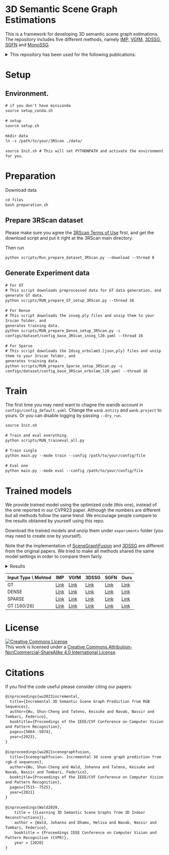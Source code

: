# 3D Semantic Scene Graph Estimations

This is a framework for developing 3D semantic scene graph estimations.
The repository includes five different methods, namely [IMP][IMP], [VGfM][VGfM], [3DSSG][3DSSG], [SGFN][SGFN] and [MonoSSG][MonoSSG]. 

<details>
  <summary>This repository has been used for the following publications:</summary>

* **Title**: [Incremental 3D Semantic Scene Graph Prediction from RGB Sequences][MonoSSG]
 **Authors**: [Shun-Cheng Wu][sc], [Keisuke Tateno][keisu], [Nassir Navab][nassir] and [Federico Tombari][fede]
<img src="img/teaser_monoSSG.png" alt="teaser_monoSSG" width="900"/>

* **Title**: [SceneGraphFusion: Incremental 3D Scene Graph Prediction from RGB-D Sequences][SGFN]
 **Authors**: [Shun-Cheng Wu][sc], [Johanna Wald][jojo], [Keisuke Tateno][keisu], [Nassir Navab][nassir] and [Federico Tombari][fede]
<img src="img/teaser_SGFN.png" alt="teaser_SGFN" width="900"/>

[sc]:http://campar.in.tum.de/Main/ShunChengWu
[keisu]:http://campar.in.tum.de/Main/KeisukeTateno
[jojo]:http://campar.in.tum.de/Main/JohannaWald
[nassir]:http://campar.in.tum.de/Main/NassirNavabCv
[fede]:http://campar.in.tum.de/Main/FedericoTombari

</details>

# Setup
## Environment.
```
# if you don't have miniconda
source setup_conda.sh 

# setup
source setup.sh

mkdir data
ln -s /path/to/your/3RScan ./data/

source Init.sh # This will set PYTHONPATH and activate the environment for you.
```
# Preparation
Download data
```
cd files
bash preparation.sh
```


## Prepare 3RScan dataset
Please make sure you agree the [3RScan Terms of Use](https://forms.gle/NvL5dvB4tSFrHfQH6) first, and get the download script and put it right at the 3RScan main directory.

Then run
```
python scripts/Run_prepare_dataset_3RScan.py --download --thread 8
```

## Generate Experiment data
```
# For GT
# This script downloads preprocessed data for GT data generation, and generate GT data.
python scripts/RUN_prepare_GT_setup_3RScan.py --thread 16

# For Dense
# This script downloads the inseg.ply files and unzip them to your 3rscan folder, and 
generates training data.
python scripts/RUN_prepare_Dense_setup_3RScan.py -c configs/dataset/config_base_3RScan_inseg_l20.yaml --thread 16

# For Sparse
# This script downloads the 2dssg_orbslam3.[json,ply] files and unzip them to your 3rscan folder, and 
generates training data.
python scripts/RUN_prepare_Sparse_setup_3RScan.py -c configs/dataset/config_base_3RScan_orbslam_l20.yaml --thread 16
```

# Train 
The first time you may need want to chagne the wandb account in `configs/config_default.yaml`. Change the `wanb.entity` and `wanb.project` to yours. Or you can disable logging by passing `--dry_run`.
```
source Init.sh

# Train and eval everything. 
python scripts/RUN_traineval_all.py

# Train single
python main.py --mode train --config /path/to/your/config/file

# Eval one
python main.py --mode eval --config /path/to/your/config/file
```

# Trained models
We provide trained model using the optimized code (this one), instead of the one reported in our CVPR23 paper. Although the numbers are different but all methods follow the same trend. We encourage people compare to the results obtained by yourself using this repo.

Download the trained models and unzip them under `experiments` folder (you may need to create one by yourself). 

Note that the implementation of [SceneGraphFusion][SGFN] and [3DSSG][3DSSG] are different from the original papers. We tried to make all methods shared the same model settings in order to compare them fairly. 

<details>
  <summary>Results</summary>

The first **Trip. Obj. Pred.** are the result including all the predictions. The second **Trip.*, Obj.*, Pred.*** without considering `None` relationship.

With the same setup as the Table 1. 3RSca dataset with 20 objects and 8 predicate classes.
| Name  | Input  | Trip.    | Obj.     | Pred.    | Trip.*   | Obj.*    | Pred.*   | mR.Obj.  | mR. Pred. |
| ----- | ------ | -------- | -------- | -------- | -------- | -------- | -------- | -------- | --------- |
| IMP   | GT     | 45.3     | 65.4     | 94.0     | 44.3     | 66.0     | 56.6     | 56.2     | 41.8      |
| VGfM  | GT     | 52.9     | 70.8     | 95.0     | 51.5     | 71.4     | 62.8     | 59.5     | 46.8      |
| 3DSSG | GT     | 31.8     | 55.1     | 95.4     | 39.7     | 55.6     | 71.0     | 47.7     | 61.5      |
| SGFN  | GT     | 42.7     | 63.6     | 94.3     | 47.6     | 64.4     | 69.0     | 53.6     | 63.1      |
| Ours  | GT     | **63.9** | **79.4** | **95.6** | **63.4** | **80.0** | **76.0** | **78.2** | **64.8**  |
|       |        |          |          |          |          |          |          |          |           |
| IMP   | DENSE  | 24.6     | 47.7     | 89.2     | 19.7     | 49.5     | 20.9     | 34.7     | 23.9      |
| VGfM  | DENSE  | 25.9     | 48.4     | **90.4** | 19.6     | 50.0     | 20.4     | 34.8     | 21.5      |
| 3DSSG | DENSE  | 14.5     | 37.0     | 88.0     | 12.9     | 37.4     | 22.0     | 26.2     | 23.7      |
| SGFN  | DENSE  | 27.7     | 49.7     | 89.9     | 22.0     | 51.6     | 27.5     | 37.7     | 32.6      |
| Ours  | DENSE  | **29.5** | **52.0** | 88.6     | **23.3** | **53.8** | **28.4** | **43.8** | **35.8**  |
|       |        |          |          |          |          |          |          |          |           |
| IMP   | SPARSE | 8.6      | 27.7     | **90.9** | 3.6      | 24.5     | 4.0      | 20.2     | 14.7      |
| VGfM  | SPARSE | 9.0      | 28.0     | 90.7     | 4.0      | 28.8     | 4.4      | 24.3     | 13.9      |
| 3DSSG | SPARSE | 1.3      | 11.1     | 90.2     | 1.0      | 11.7     | 4.6      | 6.1      | 13.9      |
| SGFN  | SPARSE | 2.5      | 15.4     | 88.3     | 3.4      | 15.9     | 7.0      | 8.9      | 14.5      |
| Ours  | SPARSE | **9.9**  | **28.7** | 89.8     | **6.8**  | **29.5** | **8.2**  | **27.0** | **17.6**  |

With the same setup as the Table 2. 3RSca dataset with 160 objects and 26 predicate classes.
| Name  | Input | Trip. | Obj. | Pred. | Trip.* | Obj.* | Pred.* | mRe.Obj. | mRe.Pred. |
| ----- | ----- | ----- | ---- | ----- | ------ | ----- | ------ | -------- | --------- |
| IMP   | GT    | 64.2  | 43.0 | 16.2  | 4.9    | 42.9  | 16.4   | 16.0     | 3.6       |
| VGfM  | GT    | 64.5  | 46.0 | 17.4  | 5.9    | 46.0  | 17.6   | 19.1     | 5.5       |
| 3DSSG | GT    | 64.8  | 28.0 | 67.1  | 6.9    | 27.9  | 67.1   | 12.1     | 20.9      |
| SGFN  | GT    | 64.7  | 36.9 | 48.4  | 6.6    | 36.8  | 48.4   | 16.2     | 14.4      |
| Ours  | GT    | 67.6  | 53.4 | 48.1  | 14.8   | 53.2  | 48.1   | 28.9     | 24.7      |

</details>

| Input Type \ Mehtod | IMP        | VGfM       | 3DSSG      | SGFN       | Ours       |
| ------------------- | ---------- | ---------- | ---------- | ---------- | ---------- |
| GT                  | [Link][1]  | [Link][2]  | [Link][3]  | [Link][4]  | [Link][5]  |
| DENSE               | [Link][6]  | [Link][7]  | [Link][8]  | [Link][9]  | [Link][10] |
| SPARSE              | [Link][11] | [Link][12] | [Link][13] | [Link][14] | [Link][15] |
| GT [160/26]         | [Link][16] | [Link][17] | [Link][18] | [Link][19] | [Link][20] |


[1]:  https://www.campar.in.tum.de/public_datasets/2023_cvpr_wusc/trained_models/IMP_full_l20.zip
[2]: https://www.campar.in.tum.de/public_datasets/2023_cvpr_wusc/trained_models/VGfM_full_l20.zip
[3]: https://www.campar.in.tum.de/public_datasets/2023_cvpr_wusc/trained_models/3DSSG_full_l20.zip
[4]: https://www.campar.in.tum.de/public_datasets/2023_cvpr_wusc/trained_models/SGFN_full_l20.zip
[5]: https://www.campar.in.tum.de/public_datasets/2023_cvpr_wusc/trained_models/JointSSG_full_l20.zip
[6]: https://www.campar.in.tum.de/public_datasets/2023_cvpr_wusc/trained_models/IMP_inseg_l20.zip
[7]: https://www.campar.in.tum.de/public_datasets/2023_cvpr_wusc/trained_models/VGfM_inseg_l20.zip
[8]: https://www.campar.in.tum.de/public_datasets/2023_cvpr_wusc/trained_models/3DSSG_inseg_l20.zip
[9]: https://www.campar.in.tum.de/public_datasets/2023_cvpr_wusc/trained_models/SGFN_inseg_l20.zip
[10]: https://www.campar.in.tum.de/public_datasets/2023_cvpr_wusc/trained_models/JointSSG_inseg_l20.zip
[11]: https://www.campar.in.tum.de/public_datasets/2023_cvpr_wusc/trained_models/IMP_orbslam_l20.zip
[12]: https://www.campar.in.tum.de/public_datasets/2023_cvpr_wusc/trained_models/VGfM_orbslam_l20.zip
[13]: https://www.campar.in.tum.de/public_datasets/2023_cvpr_wusc/trained_models/3DSSG_orbslam_l20.zip
[14]: https://www.campar.in.tum.de/public_datasets/2023_cvpr_wusc/trained_models/SGFN_orbslam_l20.zip
[15]: https://www.campar.in.tum.de/public_datasets/2023_cvpr_wusc/trained_models/JointSSG_orbslam_l20.zip
[16]: https://www.campar.in.tum.de/public_datasets/2023_cvpr_wusc/trained_models/IMP_full_l160.zip
[17]: https://www.campar.in.tum.de/public_datasets/2023_cvpr_wusc/trained_models/VGfM_full_l160.zip
[18]: https://www.campar.in.tum.de/public_datasets/2023_cvpr_wusc/trained_models/3DSSG_full_l160.zip
[19]: https://www.campar.in.tum.de/public_datasets/2023_cvpr_wusc/trained_models/SGFN_full_l160.zip
[20]: https://www.campar.in.tum.de/public_datasets/2023_cvpr_wusc/trained_models/JointSSG_full_l160.zip

# License
<a rel="license" href="http://creativecommons.org/licenses/by-nc-sa/4.0/"><img alt="Creative Commons License" style="border-width:0" src="https://i.creativecommons.org/l/by-nc-sa/4.0/88x31.png" /></a><br />This work is licensed under a <a rel="license" href="http://creativecommons.org/licenses/by-nc-sa/4.0/">Creative Commons Attribution-NonCommercial-ShareAlike 4.0 International License</a>.

# Citations
If you find the code useful please consider citing our papers:

```
@inproceedings{wu2023incremental,
  title={Incremental 3D Semantic Scene Graph Prediction from RGB Sequences},
  author={Wu, Shun-Cheng and Tateno, Keisuke and Navab, Nassir and Tombari, Federico},
  booktitle={Proceedings of the IEEE/CVF Conference on Computer Vision and Pattern Recognition},
  pages={5064--5074},
  year={2023},
}

@inproceedings{wu2021scenegraphfusion,
  title={Scenegraphfusion: Incremental 3d scene graph prediction from rgb-d sequences},
  author={Wu, Shun-Cheng and Wald, Johanna and Tateno, Keisuke and Navab, Nassir and Tombari, Federico},
  booktitle={Proceedings of the IEEE/CVF Conference on Computer Vision and Pattern Recognition},
  pages={7515--7525},
  year={2021}
}

@inproceedings{Wald2020,
    title = {{Learning 3D Semantic Scene Graphs from 3D Indoor Reconstructions}},
    author = {Wald, Johanna and Dhamo, Helisa and Navab, Nassir and Tombari, Federico},
    booktitle = {Proceedings IEEE Conference on Computer Vision and Pattern Recognition (CVPR)},
    year = {2020}
}
```
[IMP]: https://openaccess.thecvf.com/content_cvpr_2017/papers/Xu_Scene_Graph_Generation_CVPR_2017_paper.pdf
[VGfM]: https://arxiv.org/abs/1807.05933
[MonoSSG]: https://openaccess.thecvf.com/content/CVPR2023/papers/Wu_Incremental_3D_Semantic_Scene_Graph_Prediction_From_RGB_Sequences_CVPR_2023_paper.pdf
[SGFN]: https://openaccess.thecvf.com/content/CVPR2021/papers/Wu_SceneGraphFusion_Incremental_3D_Scene_Graph_Prediction_From_RGB-D_Sequences_CVPR_2021_paper.pdf
[3DSSG]: https://openaccess.thecvf.com/content_CVPR_2020/papers/Wald_Learning_3D_Semantic_Scene_Graphs_From_3D_Indoor_Reconstructions_CVPR_2020_paper.pdf
